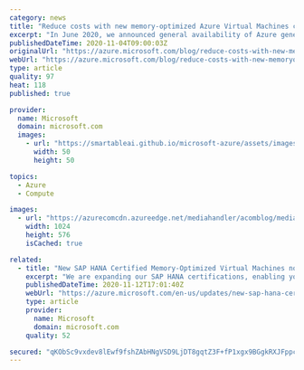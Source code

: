 ```yaml
---
category: news
title: "Reduce costs with new memory-optimized Azure Virtual Machines certified for SAP HANA"
excerpt: "In June 2020, we announced general availability of Azure general purpose and memory optimized Virtual Machines based on the 2nd generation Intel Xeon Platinum 8272CL (Cascade Lake) deliver up to roughly 20 percent CPU performance improvement compared to their predecessors, the Dv3 and Ev3 VM, depending"
publishedDateTime: 2020-11-04T09:00:03Z
originalUrl: "https://azure.microsoft.com/blog/reduce-costs-with-new-memoryoptimized-azure-virtual-machines-certified-for-sap-hana/"
webUrl: "https://azure.microsoft.com/blog/reduce-costs-with-new-memoryoptimized-azure-virtual-machines-certified-for-sap-hana/"
type: article
quality: 97
heat: 118
published: true

provider:
  name: Microsoft
  domain: microsoft.com
  images:
    - url: "https://smartableai.github.io/microsoft-azure/assets/images/organizations/microsoft.com-50x50.jpg"
      width: 50
      height: 50

topics:
  - Azure
  - Compute

images:
  - url: "https://azurecomcdn.azureedge.net/mediahandler/acomblog/media/Default/blog/205c555b-e53e-4405-9073-c8a5f6ecd959.png"
    width: 1024
    height: 576
    isCached: true

related:
  - title: "New SAP HANA Certified Memory-Optimized Virtual Machines now available"
    excerpt: "We are expanding our SAP HANA certifications, enabling you to run production SAP HANA workloads on the Edsv4 virtual machines sizes."
    publishedDateTime: 2020-11-12T17:01:40Z
    webUrl: "https://azure.microsoft.com/en-us/updates/new-sap-hana-certified-memoryoptimized-virtual-machines-now-available/"
    type: article
    provider:
      name: Microsoft
      domain: microsoft.com
    quality: 52

secured: "qKObSc9vxdev8lEwf9fshZAbHNgVSD9LjDT8gqtZ3F+fP1xgx9BGgkRXJFppcW9rM9BxrBLya7qbe+f34lDzl30jwvkla5lTswohWVXS1opAorMUFmhnpbi0Fricw/YxWPckMJkyqpClA4aSRMfF9IKImMgPUDW0QYUrx9b71qAb9SpX2Wdrc8FGM2ThS7/fakdM1fMPdVzDx9wTpUZk5qnk93W8bOa3M/cJMcnlxgpcpi0FZE78OGlL7chPqZTk9x2f7/7kzXk08ji5v8sTfz2h35DcOCZ4w4yJFBaXJaWcDHhi+TcfZkOtsqeGkIelmW2niQjcaxGz7TSFrq2UsY+f5teZt/erKIm2TMj1nFg=;lQw32avn0EFNUeY3eL0KCw=="
---
```


